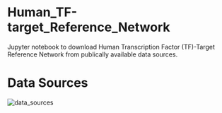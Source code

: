 # Human_TF-target_Reference_Network
Jupyter notebook to download Human Transcription Factor (TF)-Target Reference Network from publically available data sources.

# Data Sources

![data_sources](https://user-images.githubusercontent.com/47250394/166213486-9d6433be-bb86-438d-9662-b7f4536e8965.png)
